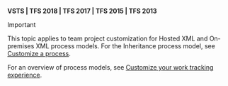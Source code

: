 
<b>VSTS | TFS 2018 | TFS 2017 | TFS 2015 | TFS 2013</b> 

> [!IMPORTANT]  
>This topic applies to team project customization for Hosted XML and On-premises XML process models. For the Inheritance process model, see [Customize a process](/vsts/work/customize/process/customize-process).
>
>For an overview of process models, see [Customize your work tracking experience](/vsts/work/customize/customize-work).  


